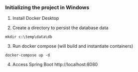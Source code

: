 ### Initializing the project in Windows

1. Install Docker Desktop

2. Create a directory to persist the database data
```
mkdir c:\temp\data\db
```

3. Run docker compose (will build and instantiate containers)
```
docker-compose up -d
```

4. Access Spring Boot
http://localhost:8080

